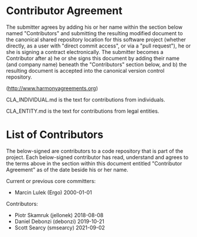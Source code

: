 Contributor Agreement
=====================

The submitter agrees by adding his or her name within the section below named
"Contributors" and submitting the resulting modified document to the
canonical shared repository location for this software project (whether
directly, as a user with "direct commit access", or via a "pull request"), he
or she is signing a contract electronically.  The submitter becomes a
Contributor after a) he or she signs this document by adding their name (and company name)
beneath the "Contributors" section below, and b) the resulting document is
accepted into the canonical version control repository.

(http://www.harmonyagreements.org)

CLA_INDIVIDUAL.md is the text for contributions from individuals.

CLA_ENTITY.md is the text for contributions from legal entities.



List of Contributors
====================

The below-signed are contributors to a code repository that is part of the
project.  Each below-signed contributor has read,
understand and agrees to the terms above in the section within this document
entitled "Contributor Agreement" as of the date beside his or her name.

Current or previous core committers:

* Marcin Lulek (Ergo) 2000-01-01

Contributors:

* Piotr Skamruk (jellonek) 2018-08-08
* Daniel Debonzi (debonzi) 2019-10-21
* Scott Searcy (smsearcy) 2021-09-02
